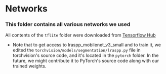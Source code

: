 # Networks

### This folder contains all various networks we used

All contents of the `tflite` folder were downloaded from [Tensorflow Hub](https://www.tensorflow.org/hub)

- Note that to get access to lraspp_mobilenet_v3_small and to train it, we edited the `torchvision/models/segmentation/lraspp.py` file in torchvision's source code, and it's located in the `pytorch` folder. In the future, we might contribute it to PyTorch's source code along with our trained weights.
